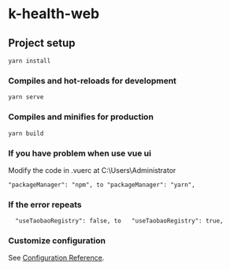 # k-health-web

## Project setup
```
yarn install
```

### Compiles and hot-reloads for development
```
yarn serve
```

### Compiles and minifies for production
```
yarn build
```
### If you have problem when use vue ui
Modify the code in .vuerc at C:\Users\Administrator
```
"packageManager": "npm", to "packageManager": "yarn",
```
### If the error repeats
```
  "useTaobaoRegistry": false, to   "useTaobaoRegistry": true,
```

### Customize configuration
See [Configuration Reference](https://cli.vuejs.org/config/).
